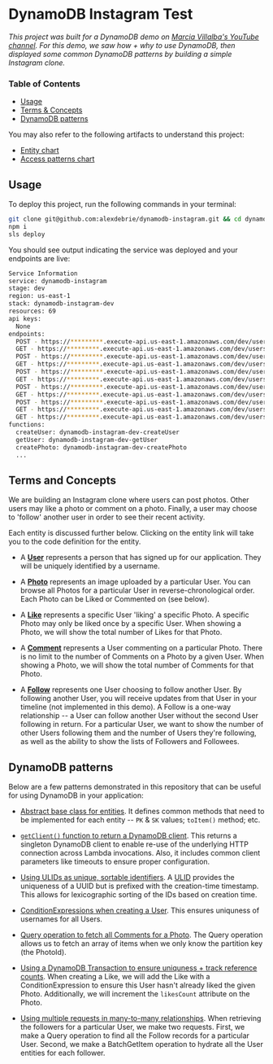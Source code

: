 # DynamoDB Instagram Test

*This project was built for a DynamoDB demo on [Marcia Villalba's YouTube channel](https://youtu.be/Q6-qWdsa8a4). For this demo, we saw how + why to use DynamoDB, then displayed some common DynamoDB patterns by building a simple Instagram clone.*

### Table of Contents

- [Usage](#usage)
- [Terms & Concepts](#terms-and-concepts)
- [DynamoDB patterns](#dynamodb-patterns)

You may also refer to the following artifacts to understand this project:

- [Entity chart](https://docs.google.com/spreadsheets/d/1IWVXyiJ0y4DF6ii-H6vKCF0qQUZr4akI59IaiL1ArIs/edit#gid=0?usp=sharing)
- [Access patterns chart](https://docs.google.com/spreadsheets/d/1IWVXyiJ0y4DF6ii-H6vKCF0qQUZr4akI59IaiL1ArIs/edit#gid=1488945379?usp=sharing)

## Usage

To deploy this project, run the following commands in your terminal:

```bash
git clone git@github.com:alexdebrie/dynamodb-instagram.git && cd dynamodb-instagram
npm i
sls deploy
```

You should see output indicating the service was deployed and your endpoints are live:

```bash
Service Information
service: dynamodb-instagram
stage: dev
region: us-east-1
stack: dynamodb-instagram-dev
resources: 69
api keys:
  None
endpoints:
  POST - https://*********.execute-api.us-east-1.amazonaws.com/dev/users
  GET - https://*********.execute-api.us-east-1.amazonaws.com/dev/users/{username}
  POST - https://*********.execute-api.us-east-1.amazonaws.com/dev/users/{username}/photos
  GET - https://*********.execute-api.us-east-1.amazonaws.com/dev/users/{username}/photos/{photoId}
  POST - https://*********.execute-api.us-east-1.amazonaws.com/dev/users/{username}/photos/{photoId}/likes
  GET - https://*********.execute-api.us-east-1.amazonaws.com/dev/users/{username}/photos/{photoId}/likes
  POST - https://*********.execute-api.us-east-1.amazonaws.com/dev/users/{username}/photos/{photoId}/comments
  GET - https://*********.execute-api.us-east-1.amazonaws.com/dev/users/{username}/photos/{photoId}/comments
  POST - https://*********.execute-api.us-east-1.amazonaws.com/dev/users/{username}/followers
  GET - https://*********.execute-api.us-east-1.amazonaws.com/dev/users/{username}/followers
  GET - https://*********.execute-api.us-east-1.amazonaws.com/dev/users/{username}/following
functions:
  createUser: dynamodb-instagram-dev-createUser
  getUser: dynamodb-instagram-dev-getUser
  createPhoto: dynamodb-instagram-dev-createPhoto
  ...
```

## Terms and Concepts

We are building an Instagram clone where users can post photos. Other users may like a photo or comment on a photo. Finally, a user may choose to 'follow' another user in order to see their recent activity.

Each entity is discussed further below. Clicking on the entity link will take you to the code definition for the entity.

- A [**User**](./src/data/user.ts) represents a person that has signed up for our application. They will be uniquely identified by a username.

- A [**Photo**](./src/data/photo.ts) represents an image uploaded by a particular User. You can browse all Photos for a particular User in reverse-chronological order. Each Photo can be Liked or Commented on (see below).

- A [**Like**](./src/data/like.ts) represents a specific User 'liking' a specific Photo. A specific Photo may only be liked once by a specific User. When showing a Photo, we will show the total number of Likes for that Photo.

- A [**Comment**](./src/data/comment.ts) represents a User commenting on a particular Photo. There is no limit to the number of Comments on a Photo by a given User. When showing a Photo, we will show the total number of Comments for that Photo.

- A [**Follow**](./src/data/follow.ts) represents one User choosing to follow another User. By following another User, you will receive updates from that User in your timeline (not implemented in this demo). A Follow is a one-way relationship -- a User can follow another User without the second User following in return. For a particular User, we want to show the number of other Users following them and the number of Users they're following, as well as the ability to show the lists of Followers and Followees.

## DynamoDB patterns

Below are a few patterns demonstrated in this repository that can be useful for using DynamoDB in your application:

- [Abstract base class for entities](./src/data/base.ts). It defines common methods that need to be implemented for each entity -- `PK` & `SK` values; `toItem()` method; etc.

- [`getClient()` function to return a DynamoDB client](./src/data/client.ts). This returns a singleton DynamoDB client to enable re-use of the underlying HTTP connection across Lambda invocations. Also, it includes common client parameters like timeouts to ensure proper configuration.

- [Using ULIDs as unique, sortable identifiers](./src/data/photo.ts). A [ULID](https://github.com/ulid/spec) provides the uniqueness of a UUID but is prefixed with the creation-time timestamp. This allows for lexicographic sorting of the IDs based on creation time.

- [ConditionExpressions when creating a User](./src/data/user.ts#51). This ensures uniquness of usernames for all Users.

- [Query operation to fetch all Comments for a Photo](./src/data/comment.ts#87). The Query operation allows us to fetch an array of items when we only know the partition key (the PhotoId). 

- [Using a DynamoDB Transaction to ensure uniquness + track reference counts](./src/data/like.ts#54). When creating a Like, we will add the Like with a ConditionExpression to ensure this User hasn't already liked the given Photo. Additionally, we will increment the `likesCount` attribute on the Photo.

- [Using multiple requests in many-to-many relationships](./src/data/follow.ts#106). When retrieving the followers for a particular User, we make two requests. First, we make a Query operation to find all the Follow records for a particular User. Second, we make a BatchGetItem operation to hydrate all the User entities for each follower.
